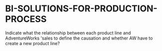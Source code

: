 # BI-SOLUTIONS-FOR-PRODUCTION-PROCESS
Indicate what the relationship between each product line and AdventureWorks 'sales to define the causation and whether AW have to create a new product line?
